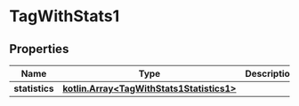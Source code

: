 
# TagWithStats1

## Properties
Name | Type | Description | Notes
------------ | ------------- | ------------- | -------------
**statistics** | [**kotlin.Array&lt;TagWithStats1Statistics1&gt;**](TagWithStats1Statistics1.md) |  |  [optional]



